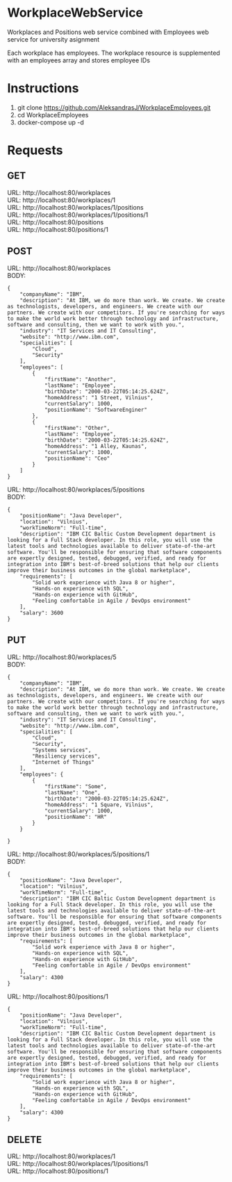 # WorkplaceWebService

Workplaces and Positions web service combined with Employees web service for university asignment

Each workplace has employees. The workplace resource is supplemented with an employees array and stores employee IDs

# Instructions

1. git clone https://github.com/AleksandrasJ/WorkplaceEmployees.git
2. cd WorkplaceEmployees
3. docker-compose up -d

# Requests

## GET

URL: http://localhost:80/workplaces<br />
URL: http://localhost:80/workplaces/1<br />
URL: http://localhost:80/workplaces/1/positions<br />
URL: http://localhost:80/workplaces/1/positions/1<br />
URL: http://localhost:80/positions<br />
URL: http://localhost:80/positions/1<br />

## POST

URL: http://localhost:80/workplaces<br />
BODY: 
```
{
    "companyName": "IBM",
    "description": "At IBM, we do more than work. We create. We create as technologists, developers, and engineers. We create with our partners. We create with our competitors. If you're searching for ways to make the world work better through technology and infrastructure, software and consulting, then we want to work with you.",
    "industry": "IT Services and IT Consulting",
    "website": "http://www.ibm.com",
    "specialities": [
        "Cloud",
        "Security"
    ],
    "employees": [
        {
            "firstName": "Another",
            "lastName": "Employee",
            "birthDate": "2000-03-22T05:14:25.624Z",
            "homeAddress": "1 Street, Vilnius",
            "currentSalary": 1000,
            "positionName": "SoftwareEnginer"
        },
        {
            "firstName": "Other",
            "lastName": "Employee",
            "birthDate": "2000-03-22T05:14:25.624Z",
            "homeAddress": "1 Alley, Kaunas",
            "currentSalary": 1000,
            "positionName": "Ceo"
        }
    ]
}
```
URL: http://localhost:80/workplaces/5/positions<br />
BODY: 
```
{
    "positionName": "Java Developer",
    "location": "Vilnius",
    "workTimeNorm": "Full-time",
    "description": "IBM CIC Baltic Custom Development department is looking for a Full Stack developer. In this role, you will use the latest tools and technologies available to deliver state-of-the-art software. You'll be responsible for ensuring that software components are expertly designed, tested, debugged, verified, and ready for integration into IBM's best-of-breed solutions that help our clients improve their business outcomes in the global marketplace",
    "requirements": [
        "Solid work experience with Java 8 or higher",
        "Hands-on experience with SQL",
        "Hands-on experience with GitHub",
        "Feeling comfortable in Agile / DevOps environment"
    ],
    "salary": 3600
}
```
## PUT

URL: http://localhost:80/workplaces/5<br />
BODY: 
```
{
    "companyName": "IBM",
    "description": "At IBM, we do more than work. We create. We create as technologists, developers, and engineers. We create with our partners. We create with our competitors. If you're searching for ways to make the world work better through technology and infrastructure, software and consulting, then we want to work with you.",
    "industry": "IT Services and IT Consulting",
    "website": "http://www.ibm.com",
    "specialities": [
        "Cloud",
        "Security",
        "Systems services",
        "Resiliency services",
        "Internet of Things"
    ],
    "employees": {
        {
            "firstName": "Some",
            "lastName": "One",
            "birthDate": "2000-03-22T05:14:25.624Z",
            "homeAddress": "1 Square, Vilnius",
            "currentSalary": 1000,
            "positionName": "HR"
        }
    }

}
```
URL: http://localhost:80/workplaces/5/positions/1<br />
BODY: 
```
{
    "positionName": "Java Developer",
    "location": "Vilnius",
    "workTimeNorm": "Full-time",
    "description": "IBM CIC Baltic Custom Development department is looking for a Full Stack developer. In this role, you will use the latest tools and technologies available to deliver state-of-the-art software. You'll be responsible for ensuring that software components are expertly designed, tested, debugged, verified, and ready for integration into IBM's best-of-breed solutions that help our clients improve their business outcomes in the global marketplace",
    "requirements": [
        "Solid work experience with Java 8 or higher",
        "Hands-on experience with SQL",
        "Hands-on experience with GitHub",
        "Feeling comfortable in Agile / DevOps environment"
    ],
    "salary": 4300
}
```
URL: http://localhost:80/positions/1
```
{
    "positionName": "Java Developer",
    "location": "Vilnius",
    "workTimeNorm": "Full-time",
    "description": "IBM CIC Baltic Custom Development department is looking for a Full Stack developer. In this role, you will use the latest tools and technologies available to deliver state-of-the-art software. You'll be responsible for ensuring that software components are expertly designed, tested, debugged, verified, and ready for integration into IBM's best-of-breed solutions that help our clients improve their business outcomes in the global marketplace",
    "requirements": [
        "Solid work experience with Java 8 or higher",
        "Hands-on experience with SQL",
        "Hands-on experience with GitHub",
        "Feeling comfortable in Agile / DevOps environment"
    ],
    "salary": 4300
}
```

## DELETE

URL: http://localhost:80/workplaces/1<br />
URL: http://localhost:80/workplaces/1/positions/1<br />
URL: http://localhost:80/positions/1<br />